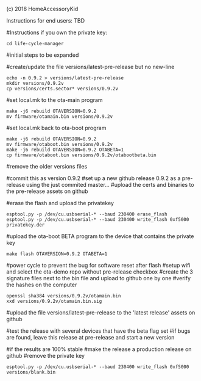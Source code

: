 (c) 2018 HomeAccessoryKid

Instructions for end users:
TBD

#Instructions if you own the private key:
```
cd life-cycle-manager
```
#initial steps to be expanded

#create/update the file versions/latest-pre-release but no new-line
```
echo -n 0.9.2 > versions/latest-pre-release
mkdir versions/0.9.2v
cp versions/certs.sector* versions/0.9.2v
```
#set local.mk to the ota-main program
```
make -j6 rebuild OTAVERSION=0.9.2
mv firmware/otamain.bin versions/0.9.2v
```
#set local.mk back to ota-boot program
```
make -j6 rebuild OTAVERSION=0.9.2
mv firmware/otaboot.bin versions/0.9.2v
make -j6 rebuild OTAVERSION=0.9.2 OTABETA=1
cp firmware/otaboot.bin versions/0.9.2v/otabootbeta.bin
```

#remove the older versions files

#commit this as version 0.9.2
#set up a new github release 0.9.2 as a pre-release using the just commited master...
#upload the certs and binaries to the pre-release assets on github

#erase the flash and upload the privatekey
```
esptool.py -p /dev/cu.usbserial-* --baud 230400 erase_flash 
esptool.py -p /dev/cu.usbserial-* --baud 230400 write_flash 0xf5000 privatekey.der
```
#upload the ota-boot BETA program to the device that contains the private key
```
make flash OTAVERSION=0.9.2 OTABETA=1
```
#power cycle to prevent the bug for software reset after flash
#setup wifi and select the ota-demo repo without pre-release checkbox
#create the 3 signature files next to the bin file and upload to github one by one
#verify the hashes on the computer
```
openssl sha384 versions/0.9.2v/otamain.bin
xxd versions/0.9.2v/otamain.bin.sig
```

#upload the file versions/latest-pre-release to the 'latest release' assets on github

#test the release with several devices that have the beta flag set
#if bugs are found, leave this release at pre-release and start a new version

#if the results are 100% stable
#make the release a production release on github
#remove the private key
```
esptool.py -p /dev/cu.usbserial-* --baud 230400 write_flash 0xf5000 versions/blank.bin
```
